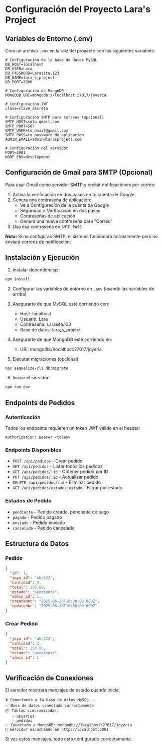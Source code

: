 # Configuración del Proyecto Lara's Project

## Variables de Entorno (.env)

Crea un archivo `.env` en la raíz del proyecto con las siguientes variables:

```env
# Configuración de la base de datos MySQL
DB_HOST=localhost
DB_USER=Lara
DB_PASSWORD=Larasita.123
DB_NAME=lara_s_project
DB_PORT=3306

# Configuración de MongoDB
MONGODB_URI=mongodb://localhost:27017/joyeria

# Configuración JWT
clave=clave_secreta

# Configuración SMTP para correos (opcional)
SMTP_HOST=smtp.gmail.com
SMTP_PORT=587
SMTP_USER=tu_email@gmail.com
SMTP_PASS=tu_password_de_aplicacion
ADMIN_EMAIL=admin@larasproject.com

# Configuración del servidor
PORT=3001
NODE_ENV=development
```

## Configuración de Gmail para SMTP (Opcional)

Para usar Gmail como servidor SMTP y recibir notificaciones por correo:

1. Activa la verificación en dos pasos en tu cuenta de Google
2. Genera una contraseña de aplicación:
   - Ve a Configuración de la cuenta de Google
   - Seguridad > Verificación en dos pasos
   - Contraseñas de aplicación
   - Genera una nueva contraseña para "Correo"
3. Usa esa contraseña en `SMTP_PASS`

**Nota:** Si no configuras SMTP, el sistema funcionará normalmente pero no enviará correos de notificación.

## Instalación y Ejecución

1. Instalar dependencias:
```bash
npm install
```

2. Configurar las variables de entorno en `.env` (usando las variables de arriba)

3. Asegurarte de que MySQL esté corriendo con:
   - Host: localhost
   - Usuario: Lara
   - Contraseña: Larasita.123
   - Base de datos: lara_s_project

4. Asegurarte de que MongoDB esté corriendo en:
   - URI: mongodb://localhost:27017/joyeria

5. Ejecutar migraciones (opcional):
```bash
npx sequelize-cli db:migrate
```

6. Iniciar el servidor:
```bash
npm run dev
```

## Endpoints de Pedidos

### Autenticación
Todos los endpoints requieren un token JWT válido en el header:
```
Authorization: Bearer <token>
```

### Endpoints Disponibles

- `POST /api/pedidos` - Crear pedido
- `GET /api/pedidos` - Listar todos los pedidos
- `GET /api/pedidos/:id` - Obtener pedido por ID
- `PUT /api/pedidos/:id` - Actualizar pedido
- `DELETE /api/pedidos/:id` - Eliminar pedido
- `GET /api/pedidos/estado/:estado` - Filtrar por estado

### Estados de Pedido
- `pendiente` - Pedido creado, pendiente de pago
- `pagado` - Pedido pagado
- `enviado` - Pedido enviado
- `cancelado` - Pedido cancelado

## Estructura de Datos

### Pedido
```json
{
  "id": 1,
  "joya_id": "abc123",
  "cantidad": 2,
  "total": 150.00,
  "estado": "pendiente",
  "admin_id": 1,
  "createdAt": "2025-06-28T10:00:00.000Z",
  "updatedAt": "2025-06-28T10:00:00.000Z"
}
```

### Crear Pedido
```json
{
  "joya_id": "abc123",
  "cantidad": 2,
  "total": 150.00,
  "estado": "pendiente",
  "admin_id": 1
}
```

## Verificación de Conexiones

El servidor mostrará mensajes de estado cuando inicie:

```
⏳ Conectando a la base de datos MySQL...
✅ Base de datos conectada correctamente
📦 Tablas sincronizadas:
   - usuarios
   - pedidos
✅ Conectado a MongoDB: mongodb://localhost:27017/joyeria
🚀 Servidor escuchando en http://localhost:3001
```

Si ves estos mensajes, todo está configurado correctamente. 